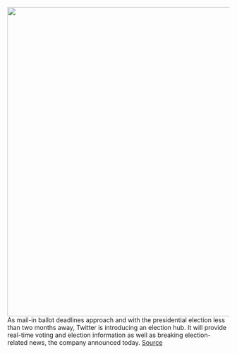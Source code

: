 <img src='https://cdn.vox-cdn.com/thumbor/qC6R_f2JVOSfvcNYc4RcLDyPty8=/0x0:2040x1360/1200x800/filters:focal(857x517:1183x843)/cdn.vox-cdn.com/uploads/chorus_image/image/67410086/acastro_180130_1777_0008.0.jpg' width='700px' /><br/>
As mail-in ballot deadlines approach and with the presidential election less than two months away, Twitter is introducing an election hub. It will provide real-time voting and election information as well as breaking election-related news, the company announced today.
<a href='https://www.theverge.com/2020/9/15/21437017/twitter-election-hub-resources-information-voting'> Source <a/>
